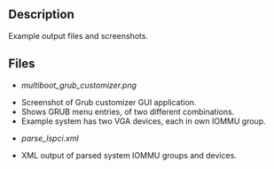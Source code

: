 ## Description
Example output files and screenshots.

## Files
* *multiboot_grub_customizer.png*
- Screenshot of Grub customizer GUI application.
- Shows GRUB menu entries, of two different combinations.
- Example system has two VGA devices, each in own IOMMU group.

* *parse_lspci.xml*
- XML output of parsed system IOMMU groups and devices.
